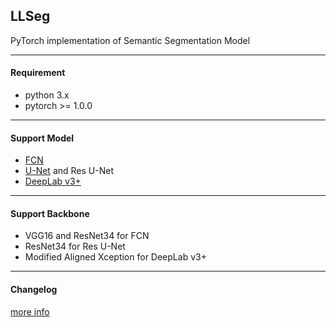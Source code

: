 ## LLSeg 

PyTorch implementation of Semantic Segmentation Model

---

#### Requirement

* python 3.x
* pytorch >= 1.0.0

---

#### Support Model

* [FCN](https://arxiv.org/abs/1411.4038)
* [U-Net](https://arxiv.org/abs/1505.04597) and Res U-Net
* [DeepLab v3+](https://arxiv.org/abs/1802.02611)

---

#### Support Backbone

* VGG16 and ResNet34 for FCN
* ResNet34 for Res U-Net
* Modified Aligned Xception for DeepLab v3+

---

#### Changelog

[more info](https://github.com/linbo0518/LLSeg/blob/master/CHANGELOG.md)